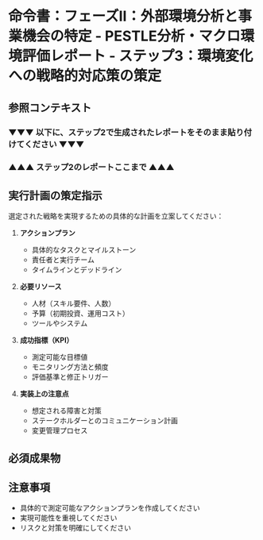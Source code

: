 # 命令書：フェーズⅡ：外部環境分析と事業機会の特定 - PESTLE分析・マクロ環境評価レポート - ステップ3：環境変化への戦略的対応策の策定

## 参照コンテキスト
### ▼▼▼ 以下に、ステップ2で生成されたレポートをそのまま貼り付けてください ▼▼▼

### ▲▲▲ ステップ2のレポートここまで ▲▲▲

## 実行計画の策定指示
選定された戦略を実現するための具体的な計画を立案してください：

1. **アクションプラン**
   - 具体的なタスクとマイルストーン
   - 責任者と実行チーム
   - タイムラインとデッドライン

2. **必要リソース**
   - 人材（スキル要件、人数）
   - 予算（初期投資、運用コスト）
   - ツールやシステム

3. **成功指標（KPI）**
   - 測定可能な目標値
   - モニタリング方法と頻度
   - 評価基準と修正トリガー

4. **実装上の注意点**
   - 想定される障害と対策
   - ステークホルダーとのコミュニケーション計画
   - 変更管理プロセス

## 必須成果物

## 注意事項
- 具体的で測定可能なアクションプランを作成してください
- 実現可能性を重視してください
- リスクと対策を明確にしてください
